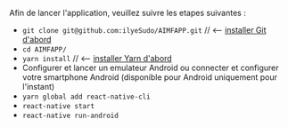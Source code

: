 Afin de lancer l'application, veuillez suivre les etapes suivantes :

- `git clone git@github.com:ilyeSudo/AIMFAPP.git` // <-- [installer Git d'abord](https://git-scm.com/book/fr/v1/D%C3%A9marrage-rapide-Installation-de-Git)
- `cd AIMFAPP/`
- `yarn install` // <-- [installer Yarn d'abord](https://yarnpkg.com/fr/docs/install#debian-stable)
- Configurer et lancer un emulateur Android ou connecter et configurer votre smartphone Android (disponible pour Android uniquement pour l'instant)
- `yarn global add react-native-cli`
- `react-native start`
- `react-native run-android`
